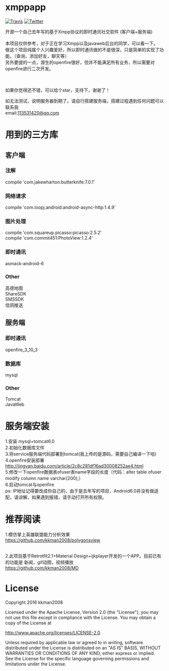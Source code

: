# xmppapp
[![Travis](https://img.shields.io/badge/License-Apache2.0-blue.svg)](http://www.apache.org/licenses/LICENSE-2.0)
[![Twitter](https://img.shields.io/badge/Gradle-2.1.0-brightgreen.svg)](https://github.com/kkman2008/polygonsview)<br>

开源一个自己去年写的基于Xmpp协议的即时通讯社交软件 (客户端+服务端)<br>
<br>
本项目仅供参考，对于正在学习Xmpp以及javaweb后台的同学，可以看一下。<br>
做这个项目纯属个人兴趣爱好，所以即时通讯做的不是很深，只是简单的实现了功能。（查询，添加好友，聊天等）<br>另外要提的一点，源生的openfire很好，但并不能满足所有业务，所以需要对openfire进行二次开发。<br>

<br>
<br>
如果你觉得还不错，可以给个star，支持下，谢谢了！

 如无法测试，说明服务器到期了。请自行搭建服务端，搭建过程遇到任何问题可以联系我<br>email:113531420@qq.com
<br>

# 用到的三方库
## 客户端
### 注解
compile 'com.jakewharton:butterknife:7.0.1'<br>



### 网络请求
compile 'com.loopj.android:android-async-http:1.4.9' <br>



### 图片处理
compile 'com.squareup.picasso:picasso:2.5.2' <br>
compile 'com.commit451:PhotoView:1.2.4'<br>


### 即时通讯
asmack-android-6<br>

### Other
高德地图<br>
ShareSDK<br>
SMSSDK<br>
信鸽推送<br>

## 服务端
### 即时通讯
openfire_3_10_3<br>

### 数据库
mysql<br>

### Other
Tomcat<br>
JavaWeb<br>

# 服务端安装
1.安装 mysql+tomcat6.0<br>
2.初始化数据库文件<br>
3.将service服务端代码部署到tomcat(我上传的是源码，需要自己编译一下哈)<br>
4.openfire安装部署 http://jingyan.baidu.com/article/2c8c281df16ad30008252ae4.html<br>
5.修改一下openfire数据表ofuser表name字段的长度（代码：alter table ofuser modify column name varchar(200);）<br>
6.启动tomcat与openfire<br>
ps: IP地址记得要改成你自己的，由于是去年写的项目，Android6.0并没有做适配，请谅解，如果遇到报错，请手动打开所有权限。<br>

# 推荐阅读
1.模仿掌上英雄联盟能力分析效果<br> https://github.com/kkman2008/polygonsview<br><br>

2.此项目基于Retrotfit2.1+Material Design+ijkplayer开发的一个APP。目前已有的功能是 新闻，gif动图，视频播放<br>
https://github.com/kkman2008/MD<br>



# License

Copyright 2016 kkman2008

Licensed under the Apache License, Version 2.0 (the "License"); you may not use this file except in compliance with the License. You may obtain a copy of the License at

http://www.apache.org/licenses/LICENSE-2.0

Unless required by applicable law or agreed to in writing, software distributed under the License is distributed on an "AS IS" BASIS, WITHOUT WARRANTIES OR CONDITIONS OF ANY KIND, either express or implied. See the License for the specific language governing permissions and limitations under the License.
